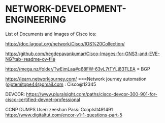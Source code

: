# NETWORK-DEVELOPMENT-ENGINEERING


List of Documents  and Images of Cisco ios:

https://doc.lagout.org/network/Cisco/IOS%20Collection/


https://github.com/hegdepavankumar/Cisco-Images-for-GNS3-and-EVE-NG?tab=readme-ov-file


https://mega.nz/folder/TwEjmLaa#q68FW-63vL7tTYLj83TLEA = BGP

https://learn.networkjourney.com/  ===Network journey automation  (ojotemitope44@gmail.com  :  Cisco@12345

DEVCOR:
https://www.pluralsight.com/paths/cisco-devcor-300-901-for-cisco-certified-devnet-professional


CCNP DUMPS
User: zeeshan
Pass: CcnpIsIt491491
https://www.digitaltut.com/encor-v1-1-questions-part-5

